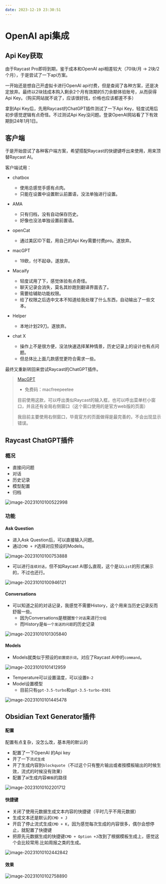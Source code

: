 ```yaml
---
date: 2023-12-19 23:30:51
---
```

# OpenAI api集成

## Api Key获取

由于Raycast Pro即将到期，鉴于成本和OpenAI api相差较大（70块/月 -> 2块/2个月），于是尝试了一下api方案。

一开始还是想自己开虚拟卡进行OpenAI api付费，但是查阅了各种方案，还是决定放弃。最终以2块钱成本购入剩余2个月有效期的5刀余额体验账号，从而获得Api Key。（购买网站就不说了，应该很好找，价格也应该都差不多）

拿到Api Key后，先用Raycast的ChatGPT插件测试了一下Api Key，轻度试用后初步感觉逻辑有点奇怪。不过测试Api Key没问题。登录OpenAI网站看了下有效期到24年1月1日。

## 客户端

于是开始尝试了各种客户端方案，希望搭配Raycast的快键键呼出来使用，用来顶替Raycast AI。

客户端试用：

- chatbox
  - 使用总感觉手感有点肉。
  - 只能在设置中设置默认前置语，没法单独进行设置。
- AMA
  - 只有归档，没有自动保存历史。
  - 好像也没法单独设置前置语。
- openCat
  - 通过美区ID下载，用自己的Api Key需要付费pro。遂放弃。
- macGPT
  - 19欧，付不起😅。遂放弃。
- Macaify
  - 轻度试用了下，感觉体验有点奇怪。
  - 聊天记录会消失，莫名其妙跑到翻译界面去了。
  - 需要给辅助功能权限。
  - 给了权限之后选中文本不知道给我处理了什么东西，自动输出了一些文本。

- Helper
  - 本地计划29刀。遂放弃。
- chat X
  - 操作上不是很方便，没法快速选择某种情景，历史记录上的设计也有点问题。
  - 但总体比上面几款感觉更符合需求一些。

最终又重新转回来尝试Raycast的ChatGPT插件。

>[MacGPT](https://www.macgpt.com/)
>
>- 免费码：macfreepeetee
>
>目前使用这款，可以呼出类似Raycast的输入框，也可以呼出菜单栏小窗口，并且还有全局右侧窗口（这个窗口使用的是官方web版的页面）
>
>我目前主要使用右侧窗口，毕竟官方的页面做得是最完善的，不会出现显示错误。

## Raycast ChatGPT插件

### 概况

- 直接问问题
- 对话
- 历史记录
- 模型配置
- 归档

![image-20231010100522998](assets/image-20231010100522998.png)

### 功能

#### Ask Question

- 进入Ask Question后，可以直接输入问题。
- 通过`CMD + P`选择对应预设的Models。

![image-20231010100753888](assets/image-20231010100753888.png)

- 可以进行`连续对话`，但不如Raycast AI那么直观，这个是以`List`的形式展示的，不过也还行。

![image-20231010100946121](assets/image-20231010100946121.png)

#### Conversations

- 可以知道之前的对话记录，我感觉不需要History，这个用来当历史记录反而舒服一些。
  - 因为Conversations是根据`整个对话`来进行`分组`
  - 而History是`每一个发送的问题`的历史记录

![image-20231010101305840](assets/image-20231010101305840.png)

#### Models

- Models就类似于预设的`前置提示词`，对应了Raycast AI中的`command`。

![image-20231010101412959](assets/image-20231010101412959.png)

- Temperature可以设置温度，可以设置`0-2`
- Model设置模型
  - 目前只有`gpt-3.5-turbo`和`gpt-3.5-turbo-0301`

![image-20231010101445478](assets/image-20231010101445478.png)

## Obsidian Text Generator插件

#### 配置

配置有点复杂，没怎么改，基本用的默认的

- 配置了一下OpenAI 的Api key
- 开了一下`流式生成`
- 开了生成内容到`blockquote`（不过这个只有整片输出或者按模板输出的时候生效，流式的时候没有效果）
- 配置了ai生成内容`模板`的路径

![image-20231010102201712](assets/image-20231010102201712.png)

#### 快捷键

- 关闭了使用元数据生成文本内容的快捷键（平时几乎不用元数据）
- 生成文本还是默认的`CMD + J`
- 开启了停止流式生成`CMD + K`，因为感觉每次生成的内容很多，偶尔会想停止，就配置了快捷键
- 把原先元数据生成的快捷键`CMD + Option +J`改到了根据模板生成上，感觉这个会比较常用.比如周报之类的生成。

![image-20231010102442842](assets/image-20231010102442842.png)

#### 效果

![image-20231010102758890](assets/image-20231010102758890.png)

<gitalk/>